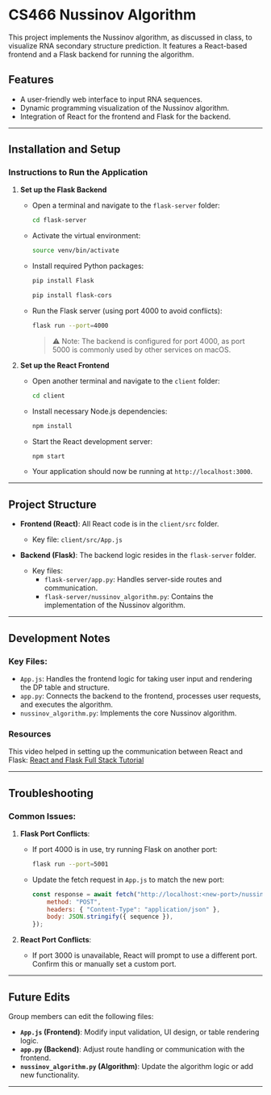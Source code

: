 # CS466 Nussinov Algorithm

This project implements the Nussinov algorithm, as discussed in class, to visualize RNA secondary structure prediction. It features a React-based frontend and a Flask backend for running the algorithm.

## Features
- A user-friendly web interface to input RNA sequences.
- Dynamic programming visualization of the Nussinov algorithm.
- Integration of React for the frontend and Flask for the backend.

---

## Installation and Setup

### Instructions to Run the Application

1. **Set up the Flask Backend**
   - Open a terminal and navigate to the `flask-server` folder:
     ```bash
     cd flask-server
     ```
   - Activate the virtual environment:
     ```bash
     source venv/bin/activate
     ```
   - Install required Python packages:
     ```bash
     pip install Flask
     ```
     ```bash
     pip install flask-cors
     ```
   - Run the Flask server (using port 4000 to avoid conflicts):
     ```bash
     flask run --port=4000
     ```
     > ⚠️ Note: The backend is configured for port 4000, as port 5000 is commonly used by other services on macOS.

2. **Set up the React Frontend**
   - Open another terminal and navigate to the `client` folder:
     ```bash
     cd client
     ```
   - Install necessary Node.js dependencies:
     ```bash
     npm install
     ```
   - Start the React development server:
     ```bash
     npm start
     ```
   - Your application should now be running at `http://localhost:3000`.

---

## Project Structure

- **Frontend (React)**: All React code is in the `client/src` folder.
  - Key file: `client/src/App.js`

- **Backend (Flask)**: The backend logic resides in the `flask-server` folder.
  - Key files:
    - `flask-server/app.py`: Handles server-side routes and communication.
    - `flask-server/nussinov_algorithm.py`: Contains the implementation of the Nussinov algorithm.

---

## Development Notes

### Key Files:
- `App.js`: Handles the frontend logic for taking user input and rendering the DP table and structure.
- `app.py`: Connects the backend to the frontend, processes user requests, and executes the algorithm.
- `nussinov_algorithm.py`: Implements the core Nussinov algorithm.

### Resources
This video helped in setting up the communication between React and Flask:
[React and Flask Full Stack Tutorial](https://www.youtube.com/watch?v=7LNl2JlZKHA)

---

## Troubleshooting
### Common Issues:
1. **Flask Port Conflicts**:
   - If port 4000 is in use, try running Flask on another port:
     ```bash
     flask run --port=5001
     ```
   - Update the fetch request in `App.js` to match the new port:
     ```javascript
     const response = await fetch("http://localhost:<new-port>/nussinov", {
         method: "POST",
         headers: { "Content-Type": "application/json" },
         body: JSON.stringify({ sequence }),
     });
     ```

2. **React Port Conflicts**:
   - If port 3000 is unavailable, React will prompt to use a different port. Confirm this or manually set a custom port.

---

## Future Edits
Group members can edit the following files:
- **`App.js` (Frontend)**: Modify input validation, UI design, or table rendering logic.
- **`app.py` (Backend)**: Adjust route handling or communication with the frontend.
- **`nussinov_algorithm.py` (Algorithm)**: Update the algorithm logic or add new functionality.

---

